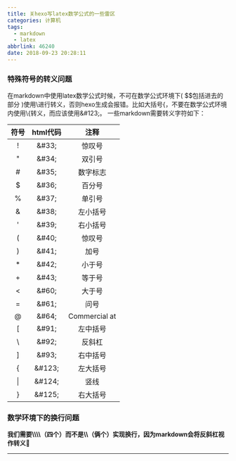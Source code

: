 ```yaml
---
title: 关hexo写latex数学公式的一些雷区
categories: 计算机
tags:
  - markdown
  - latex
abbrlink: 46240
date: 2018-09-23 20:28:11
---
```


### 特殊符号的转义问题
在markdown中使用latex数学公式时候，不可在数学公式环境下&#40; &#36;&#36;包括进去的部分 &#41;使用&#92;进行转义，否则hexo生成会报错。比如大括号&#123;，不要在数学公式环境内使用&#92;&#123;转义，而应该使用&amp;#123;。
一些markdown需要转义字符如下：

| 符号 | html代码 | 注释 |
| :---: | :--------: | :--: |
| &#33; | &amp;#33; | 惊叹号|
| &#34; | &amp;#34; | 双引号|
| &#35; | &amp;#35; | 数字标志|
| &#36; | &amp;#36; | 百分号|
| &#37; | &amp;#37; | 单引号|
| &#38; | &amp;#38; | 左小括号|
| &#39; | &amp;#39; | 右小括号|
| &#40; | &amp;#40; | 惊叹号|
| &#41; | &amp;#41; | 加号|
| &#42; | &amp;#42; | 小于号|
| &#43; | &amp;#43; | 等于号|
| &#60; | &amp;#60; | 大于号|
| &#61; | &amp;#61; | 问号|
| &#64; | &amp;#64; | Commercial at|
| &#91; | &amp;#91; | 左中括号|
| &#92; | &amp;#92; | 反斜杠|
| &#93; | &amp;#93; | 右中括号|
| &#123; | &amp;#123; | 左大括号|
| &#124; | &amp;#124; | 竖线|
| &#125; | &amp;#125; | 右大括号|

### 数学环境下的换行问题
**我们需要\\\\\\\\（四个）而不是\\\\（俩个）实现换行，因为markdown会将反斜杠视作转义**

---
